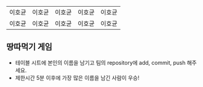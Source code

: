 <table>
      <tbody>
        <tr>
          <td>이호균</td>
          <td>이호균</td>
          <td>이호균</td>
          <td>이호균</td>
          <td>이호균</td>
        </tr>
        <tr>
          <td>이호균</td>
          <td>이호균</td>
          <td>이호균</td>
          <td>이호균</td>
          <td>이호균</td>
        </tr>
      </tbody>
</table>

## 땅따먹기 게임

- 테이블 시트에 본인의 이름을 남기고 팀의 repository에 add, commit, push 해주세요.
- 제한시간 5분 이후에 가장 많은 이름을 남긴 사람이 우승!

